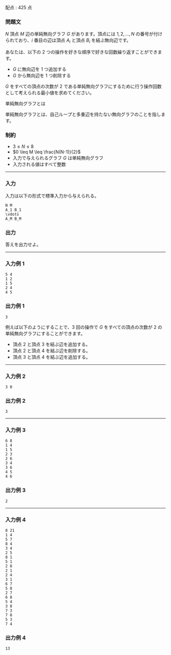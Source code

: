 配点 : $425$ 点

### 問題文

$N$ 頂点 $M$ 辺の単純無向グラフ $G$ があります。頂点には $1, 2, \ldots, N$ の番号が付けられており、$i$ 番目の辺は頂点 $A_i$ と頂点 $B_i$ を結ぶ無向辺です。

あなたは、以下の $2$ つの操作を好きな順序で好きな回数繰り返すことができます。

  * $G$ に無向辺を $1$ つ追加する
  * $G$ から無向辺を $1$ つ削除する



$G$ をすべての頂点の次数が $2$ である単純無向グラフにするために行う操作回数として考えられる最小値を求めてください。

単純無向グラフとは

単純無向グラフとは、自己ループと多重辺を持たない無向グラフのことを指します。 

### 制約

  * $3 \leq N \leq 8$
  * $0 \leq M \leq \frac{N(N-1)}{2}$
  * 入力で与えられるグラフ $G$ は単純無向グラフ
  * 入力される値はすべて整数



* * *

### 入力

入力は以下の形式で標準入力から与えられる。
    
    
    N M
    A_1 B_1 
    \vdots
    A_M B_M

### 出力

答えを出力せよ。

* * *

### 入力例 1
    
    
    5 4
    1 2
    1 5
    2 4
    4 5

### 出力例 1
    
    
    3

例えば以下のようにすることで、$3$ 回の操作で $G$ をすべての頂点の次数が $2$ の単純無向グラフにすることができます。

  * 頂点 $2$ と頂点 $3$ を結ぶ辺を追加する。
  * 頂点 $2$ と頂点 $4$ を結ぶ辺を削除する。
  * 頂点 $3$ と頂点 $4$ を結ぶ辺を追加する。



* * *

### 入力例 2
    
    
    3 0

### 出力例 2
    
    
    3

* * *

### 入力例 3
    
    
    6 8
    1 4
    1 5
    2 3
    2 6
    3 4
    3 6
    4 5
    4 6

### 出力例 3
    
    
    2

* * *

### 入力例 4
    
    
    8 21
    1 4
    5 7
    8 4
    3 4
    2 5
    8 1
    5 1
    2 8
    2 1
    2 4
    3 1
    6 7
    5 8
    2 7
    6 8
    5 4
    3 8
    7 3
    7 8
    5 3
    7 4

### 出力例 4
    
    
    13